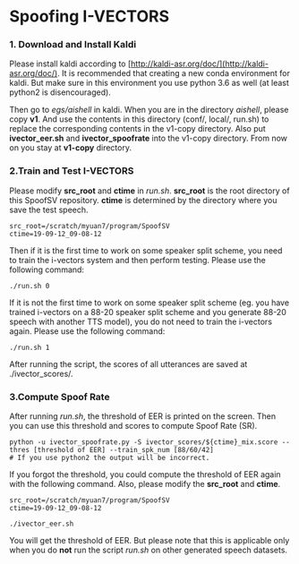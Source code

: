 # Spoofing I-VECTORS

### 1. Download and Install Kaldi

Please install kaldi according to [http://kaldi-asr.org/doc/](http://kaldi-asr.org/doc/).  It is recommended that creating a new conda environment for kaldi. But make sure in this environment you use python 3.6 as well (at least python2 is disencouraged).

Then go to *egs/aishell* in kaldi.  When you are in the directory *aishell*, please copy **v1**. And use the contents in this directory (conf/, local/, run.sh) to replace the corresponding contents in the v1-copy directory. Also put **ivector_eer.sh** and **ivector_spoofrate** into the v1-copy directory. From now on you stay at **v1-copy** directory.

### 2.Train and Test I-VECTORS

Please modify **src_root** and **ctime** in *run.sh*. **src_root** is the root directory of this SpoofSV repository. **ctime** is determined by the directory where you save the test speech.

```shell
src_root=/scratch/myuan7/program/SpoofSV
ctime=19-09-12_09-08-12
```

Then if it is the first time to work on some speaker split scheme, you need to train the i-vectors system and then perform testing. Please use the following command:

```shell
./run.sh 0
```

If it is not the first time to work on some speaker split scheme (eg. you have trained i-vectors on a 88-20 speaker split scheme and you generate 88-20 speech with another TTS model), you do not need to train the i-vectors again. Please use the following command:

```shell
./run.sh 1
```

 After running the script, the scores of all utterances are saved at ./ivector_scores/.

### 3.Compute Spoof Rate

After running *run.sh*, the threshold of EER is printed on the screen. Then you can use this threshold and scores to compute Spoof Rate (SR).

```shell
python -u ivector_spoofrate.py -S ivector_scores/${ctime}_mix.score --thres [threshold of EER] --train_spk_num [88/60/42]
# If you use python2 the output will be incorrect.
```

If you forgot the threshold, you could compute the threshold of EER again with the following command. Also, please modify the **src_root** and **ctime**.

```shell
src_root=/scratch/myuan7/program/SpoofSV
ctime=19-09-12_09-08-12
```

```
./ivector_eer.sh
```

You will get the threshold of EER. But please note that this is applicable only when you do **not** run the script *run.sh* on other generated speech datasets.